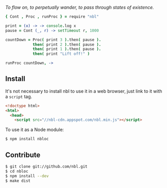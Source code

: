 *To flow on, to perpetually wander, to pass through states of existence.*

```coffeescript
{ Cont , Proc , runProc } = require "nbl"

print = (x) -> -> console.log x
pause = Cont (_, r) -> setTimeout r, 1000

countDown = Proc( print 3 ).then( pause ).
            then( print 2 ).then( pause ).
            then( print 1 ).then( pause ).
            then( print "Lift off!" )

runProc countDown, ->
```

## Install

It's not necessary to install nbl to use it in a web browser, just link to
it with a `script` tag.

```html
<!doctype html>
<html>
  <head>
    <script src="//nbl-cdn.appspot.com/nbl.min.js"></script>
```

To use it as a Node module:

```sh
$ npm install nbloc
```

## Contribute

```sh
$ git clone git://github.com/nbl.git
$ cd nbloc
$ npm install --dev
$ make dist
```

[browserify]: https://github.com/substack/node-browserify
[coffee-script]: https://github.com/jashkenas/coffee-script
